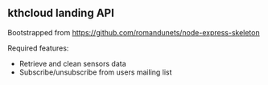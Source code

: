 ## kthcloud landing API

Bootstrapped from https://github.com/romandunets/node-express-skeleton


Required features:
- Retrieve and clean sensors data
- Subscribe/unsubscribe from users mailing list